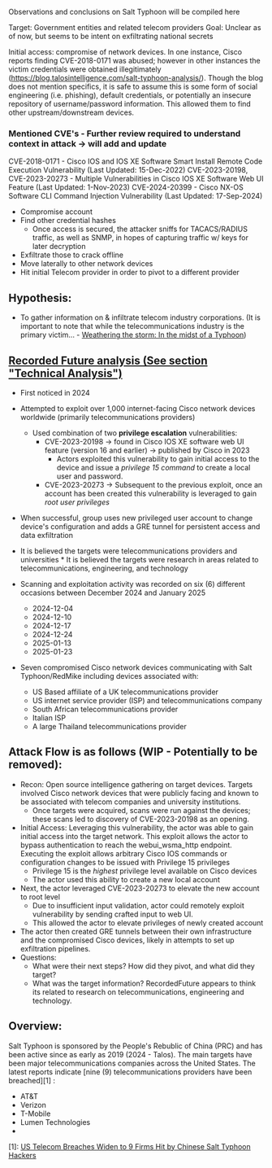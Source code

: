 Observations and conclusions on Salt Typhoon will be compiled here

Target: Government entities and related telecom providers
Goal: Unclear as of now, but seems to be intent on exfiltrating national secrets

Initial access: compromise of network devices. In one instance, Cisco reports finding CVE-2018-0171 was abused; however in other instances the victim credentials were obtained illegitimately (https://blog.talosintelligence.com/salt-typhoon-analysis/). Though the blog does not mention specifics, it is safe to assume this is some form of social engineering (i.e. phishing), default credentials, or potentially an insecure repository of username/password information. This allowed them to find other upstream/downstream devices.

### Mentioned CVE's - Further review required to understand context in attack -> will add and update
CVE-2018-0171 - Cisco IOS and IOS XE Software Smart Install Remote Code Execution Vulnerability (Last Updated: 15-Dec-2022)
CVE-2023-20198, CVE-2023-20273 - Multiple Vulnerabilities in Cisco IOS XE Software Web UI Feature (Last Updated: 1-Nov-2023)
CVE-2024-20399 - Cisco NX-OS Software CLI Command Injection Vulnerability (Last Updated: 17-Sep-2024)

* Compromise account
* Find other credential hashes
     * Once access is secured, the attacker sniffs for TACACS/RADIUS traffic, as well as SNMP, in hopes of capturing traffic w/ keys for later decryption
* Exfiltrate those to crack offline
* Move laterally to other network devices
* Hit initial Telecom provider in order to pivot to a different provider

Hypothesis:
---
* To gather information on & infiltrate telecom industry corporations. (It is important to note that while the telecommunications industry is the primary victim... - [Weathering the storm: In the midst of a Typhoon](https://blog.talosintelligence.com/salt-typhoon-analysis/)) 

[Recorded Future analysis (See section "Technical Analysis")](https://www.recordedfuture.com/research/redmike-salt-typhoon-exploits-vulnerable-devices)
---
* First noticed in 2024
* Attempted to exploit over 1,000 internet-facing Cisco network devices worldwide (primarily telecommunications providers)
    * Used combination of two **privilege escalation** vulnerabilities:
      * CVE-2023-20198 -> found in Cisco IOS XE software web UI feature (version 16 and earlier) -> published by Cisco in 2023
          * Actors exploited this vulnerability to gain initial access to the device and issue a *privilege 15 command* to create a local user and password.
      * CVE-2023-20273 -> Subsequent to the previous exploit, once an account has been created this vulnerability is leveraged to gain *root user privileges* 
* When successful, group uses new privileged user account to change device's configuration and adds a GRE tunnel for persistent access and data exfiltration
* It is believed the targets were telecommunications providers and universities
      * It is believed the targets were research in areas related to telecommunications, engineering, and technology
* Scanning and exploitation activity was recorded on six (6) different occasions between December 2024 and January 2025
  * 2024-12-04
  * 2024-12-10
  * 2024-12-17
  * 2024-12-24
  * 2025-01-13
  * 2025-01-23

* Seven compromised Cisco network devices communicating with Salt Typhoon/RedMike including devices associated with:
  * US Based affiliate of a UK telecommunications provider
  * US internet service provider (ISP) and telecommunications company
  * South African telecommunications provider
  * Italian ISP
  * A large Thailand telecommunications provider


Attack Flow is as follows (WIP - Potentially to be removed):
---
* Recon:  Open source intelligence gathering on target devices. Targets involved Cisco network devices that were publicly facing and known to be associated with telecom companies and university institutions.
    * Once targets were acquired, scans were run against the devices; these scans led to discovery of CVE-2023-20198 as an opening.
* Initial Access: Leveraging this vulnerability, the actor was able to gain initial access into the target network. This exploit allows the actor to bypass authentication to reach the webui_wsma_http endpoint. Executing the exploit allows arbitrary Cisco IOS commands or configuration changes to be issued with Privilege 15 privileges
    * Privilege 15 is the *highest* privilege level available on Cisco devices
    * The actor used this ability to create a new local account
* Next, the actor leveraged CVE-2023-20273 to elevate the new account to root level
    *  Due to insufficient input validation, actor could remotely exploit vulnerability by sending crafted input to web UI.
    *  This allowed the actor to elevate privileges of newly created account
*  The actor then created GRE tunnels between their own infrastructure and the compromised Cisco devices, likely in attempts to set up exfiltration pipelines.
*  Questions:
    * What were their next steps? How did they pivot, and what did they target?
    * What was the target information? RecordedFuture appears to think its related to research on telecommunications, engineering and technology.

Overview: 
---
Salt Typhoon is sponsored by the People's Rebublic of China (PRC) and has been active since as early as 2019 (2024 - Talos). The main targets have been major telecommunications companies across the United States. The latest reports indicate [nine (9) telecommunications providers have been breached][1] :
* AT&T
* Verizon
* T-Mobile
* Lumen Technologies
*  

[1]: [US Telecom Breaches Widen to 9 Firms Hit by Chinese Salt Typhoon Hackers](https://hackread.com/us-telecom-breaches-firms-chinese-salt-typhoon-hackers/)
